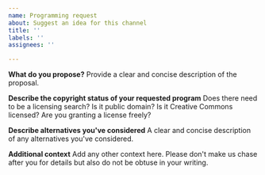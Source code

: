 ```yaml
---
name: Programming request
about: Suggest an idea for this channel
title: ''
labels: ''
assignees: ''

---
```


**What do you propose?**
Provide a clear and concise description of the proposal.

**Describe the copyright status of your requested program**
Does there need to be a licensing search?  Is it public domain?  Is it Creative Commons licensed?  Are you granting a license freely?

**Describe alternatives you've considered**
A clear and concise description of any alternatives you've considered.

**Additional context**
Add any other context here.  Please don't make us chase after you for details but also do not be obtuse in your writing.
